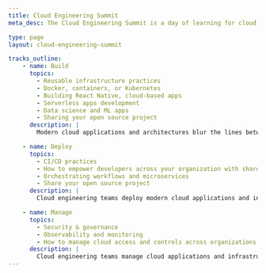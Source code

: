 ```yaml
---
title: Cloud Engineering Summit
meta_desc: The Cloud Engineering Summit is a day of learning for cloud practitioners about cloud infrastructure, modern applications, and everything in between.

type: page
layout: cloud-engineering-summit

tracks_outline:
    - name: Build
      topics:
        - Reusable infrastructure practices
        - Docker, containers, or Kubernetes
        - Building React Native, cloud-based apps
        - Serverless apps development
        - Data science and ML apps
        - Sharing your open source project
      description: |
        Modern cloud applications and architectures blur the lines between app infrastructure and cloud engineering teams adopting new tools and practices to tame complexity and accelerate delivery. Embracing that success in the modern cloud era requires some level of proficiency in both cloud infrastructure and applications. Whether they're full-stack or specialize in one area, all cloud engineers apply a software engineering mindset and practices to building and testing applications and the underlying cloud infrastructure.

    - name: Deploy
      topics:
        - CI/CD practices
        - How to empower developers across your organization with shared services platforms or internal cloud platforms
        - Orchestrating workflows and microservices
        - Share your open source project
      description: |
        Cloud engineering teams deploy modern cloud applications and infrastructure through unified and automated delivery processes with thorough testing. Often this means deploying infrastructure and application code together through a CI/CD process that builds, tests, and deploys cloud applications. Many others build shared services platforms that automatically deploy approved infrastructure for end-users, such as developers.

    - name: Manage
      topics:
        - Security & governance
        - Observability and monitoring
        - How to manage cloud access and controls across organizations
      description: |
        Cloud engineering teams manage cloud applications and infrastructure with Policy as Code, visibility, and access controls. For example, they manage infrastructure with policies that detect configuration drift, enforce best practices, and even prevent compliance violations before deployment. They build visibility across their cloud infrastructure so that they always understand its current and past states, including detailed audit history.
---
```

